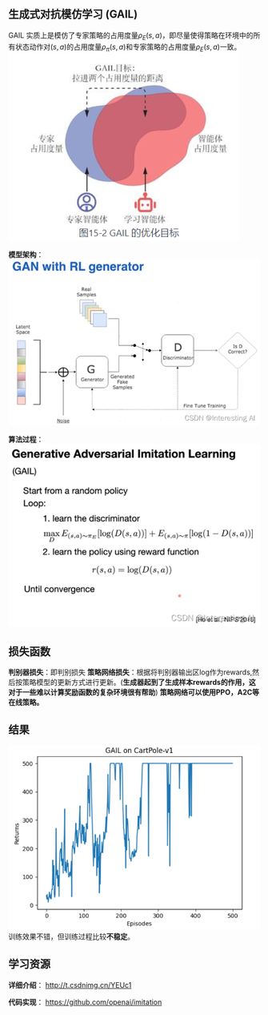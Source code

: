 ## 生成式对抗模仿学习 (GAIL)
GAIL 实质上是模仿了专家策略的占用度量$\rho_E(s,a)$，即尽量使得策略在环境中的所有状态动作对$(s,a)$的占用度量$\rho_{\pi}(s,a)$和专家策略的占用度量$\rho_E(s,a)$一致。
![alt text](image-1.png)


**模型架构**：
![alt text](a127b178d078485e96b2ea12208705f9.png)

**算法过程**：
![alt text](ecb3edc51bf34a4aa5a2971d9c837d24.png)


## 损失函数
**判别器损失**：即判别损失
**策略网络损失**：根据将判别器输出区log作为rewards,然后按策略模型的更新方式进行更新。(**生成器起到了生成样本rewards的作用，这对于一些难以计算奖励函数的复杂环境很有帮助**)
**策略网络可以使用PPO，A2C等在线策略。**

## 结果
![alt text](image-3.png)
训练效果不错，但训练过程比较**不稳定**。




## 学习资源
**详细介绍**： http://t.csdnimg.cn/YEUc1

**代码实现**： https://github.com/openai/imitation
